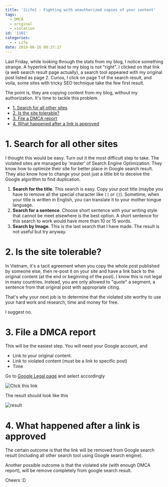 ```yaml
---
title: '[Life] - Fighting with unauthorized copies of your content'
tags:
  - DMCA
  - original
  - violation
id: '1181'
categories:
  - - Life
date: 2019-06-16 00:37:17
---
```


Last Friday, while looking through the stats from my blog, I notice something strange. A hyperlink that lead to my blog is not "right". I clicked on that link (a web search result page actually), a search tool appeared with my original post listed as page 2. Curios, I click on page 1 of the search result, and voila, some sites with tricky SEO technique take the few first result.

The point is, they are copying content from my blog, without my authorization. It's time to tackle this problem.
<!-- more -->
*   [1\. Search for all other sites](#1-search-for-all-other-sites)
*   [2\. Is the site tolerable?](#2-is-the-site-tolerable)
*   [3\. File a DMCA report](#3-file-a-dmca-report)
*   [4\. What happened after a link is approved](#4-what-happened-after-a-link-is-approved)

# 1\. Search for all other sites

I thought this would be easy. Turn out it the most difficult step to take. The violated sites are managed by 'master' of Search Engine Optimization. They know how to optimize their site for better place in Google search result. They also know how to change your post just a little bit to deceive the Google algorithm to find duplication.

1.  **Search for the title**. This search is easy. Copy your post title (maybe you have to remove all the special character like `[]` or `{}`). Sometime, when your title is written in English, you can translate it to your mother tongue language.
2.  **Search for a sentence**. Choose short sentence with your writing style that cannot be meet elsewhere is the best option. A short sentence for this search to work would have more than 10 or 15 words.
3.  **Search by Image**. This is the last search that I have made. The result is not useful but try anyway.

# 2\. Is the site tolerable?

In Vietnam, it's a tacit agreement when you copy the whole post published by someone else, then re-post it on your site and have a link back to the original content (at the end or beginning of the post). I know this is not legal in many countries. Instead, you are only allowed to "quote" a segment, a sentence from that original post with appropriate citing.

That's why your next job is to determine that the violated site worthy to use your hard work and research, time and money for free.

I suggest no.

# 3\. File a DMCA report

This will be the easiest step. You will need your Google account, and

*   Link to your original content.
*   Link to violated content (must be a link to specific post)
*   Time

Go to [Google Legal page](https://support.google.com/legal) and select accordingly

![Click this link](https://i.imgur.com/MdLhEw9.png)

The result should look like this

![result](https://i.imgur.com/YeNk9JQ.png)

# 4\. What happened after a link is approved

The certain outcome is that the link will be removed from Google search result (including all other search tool using Google search engine).

Another possible outcome is that the violated site (with enough DMCA report), will be remove completely from google search result.

Cheers :D